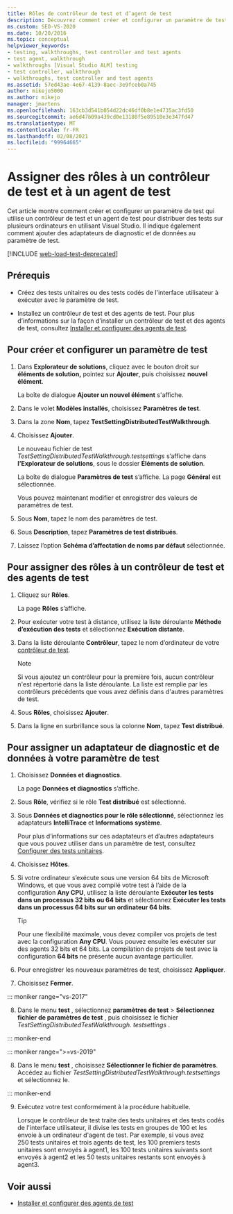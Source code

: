 ```yaml
---
title: Rôles de contrôleur de test et d’agent de test
description: Découvrez comment créer et configurer un paramètre de test qui utilise un contrôleur de test et un agent de test pour répartir les tests sur plusieurs ordinateurs à l’aide de Visual Studio.
ms.custom: SEO-VS-2020
ms.date: 10/20/2016
ms.topic: conceptual
helpviewer_keywords:
- testing, walkthroughs, test controller and test agents
- test agent, walkthrough
- walkthroughs [Visual Studio ALM] testing
- test controller, walkthrough
- walkthroughs, test controller and test agents
ms.assetid: 57ed43ae-4e67-4139-8aec-3e9fceb0a745
author: mikejo5000
ms.author: mikejo
manager: jmartens
ms.openlocfilehash: 163cb3d541b054d22dc46df0b8e1e4735ac3fd50
ms.sourcegitcommit: ae6d47b09a439cd0e13180f5e89510e3e347fd47
ms.translationtype: MT
ms.contentlocale: fr-FR
ms.lasthandoff: 02/08/2021
ms.locfileid: "99964665"
---
```

# <a name="assign-roles-to-a-test-controller-and-test-agent"></a>Assigner des rôles à un contrôleur de test et à un agent de test

Cet article montre comment créer et configurer un paramètre de test qui utilise un contrôleur de test et un agent de test pour distribuer des tests sur plusieurs ordinateurs en utilisant Visual Studio. Il indique également comment ajouter des adaptateurs de diagnostic et de données au paramètre de test.

[!INCLUDE [web-load-test-deprecated](includes/web-load-test-deprecated.md)]

## <a name="prerequisites"></a>Prérequis

- Créez des tests unitaires ou des tests codés de l'interface utilisateur à exécuter avec le paramètre de test.

- Installez un contrôleur de test et des agents de test. Pour plus d’informations sur la façon d’installer un contrôleur de test et des agents de test, consultez [Installer et configurer des agents de test](../test/lab-management/install-configure-test-agents.md).

## <a name="to-create-and-configure-a-test-setting"></a>Pour créer et configurer un paramètre de test

1. Dans **Explorateur de solutions**, cliquez avec le bouton droit sur **éléments de solution,** pointez sur **Ajouter**, puis choisissez **nouvel élément**.

     La boîte de dialogue **Ajouter un nouvel élément** s'affiche.

2. Dans le volet **Modèles installés**, choisissez **Paramètres de test**.

3. Dans la zone **Nom**, tapez **TestSettingDistributedTestWalkthrough**.

4. Choisissez **Ajouter**.

     Le nouveau fichier de test *TestSettingDistributedTestWalkthrough.testsettings* s’affiche dans **l’Explorateur de solutions**, sous le dossier **Éléments de solution**.

     La boîte de dialogue **Paramètres de test** s’affiche. La page **Général** est sélectionnée.

     Vous pouvez maintenant modifier et enregistrer des valeurs de paramètres de test.

5. Sous **Nom**, tapez le nom des paramètres de test.

6. Sous **Description**, tapez **Paramètres de test distribués**.

7. Laissez l’option **Schéma d’affectation de noms par défaut** sélectionnée.

## <a name="to-assign-roles-to-a-test-controller-and-test-agents"></a>Pour assigner des rôles à un contrôleur de test et des agents de test

1. Cliquez sur **Rôles**.

     La page **Rôles** s’affiche.

2. Pour exécuter votre test à distance, utilisez la liste déroulante **Méthode d’exécution des tests** et sélectionnez **Exécution distante**.

3. Dans la liste déroulante **Contrôleur**, tapez le nom d’ordinateur de votre [contrôleur de test](../test/lab-management/install-configure-test-agents.md).

    > [!NOTE]
    > Si vous ajoutez un contrôleur pour la première fois, aucun contrôleur n'est répertorié dans la liste déroulante. La liste est remplie par les contrôleurs précédents que vous avez définis dans d'autres paramètres de test.

4. Sous **Rôles**, choisissez **Ajouter**.

5. Dans la ligne en surbrillance sous la colonne **Nom**, tapez **Test distribué**.

## <a name="to-assign-a-diagnostic-and-data-adapter-to-your-test-setting"></a>Pour assigner un adaptateur de diagnostic et de données à votre paramètre de test

1. Choisissez **Données et diagnostics**.

     La page **Données et diagnostics** s’affiche.

2. Sous **Rôle**, vérifiez si le rôle **Test distribué** est sélectionné.

3. Sous **Données et diagnostics pour le rôle sélectionné**, sélectionnez les adaptateurs **IntelliTrace** et **Informations système**.

     Pour plus d’informations sur ces adaptateurs et d’autres adaptateurs que vous pouvez utiliser dans un paramètre de test, consultez [Configurer des tests unitaires](../test/configure-unit-tests-by-using-a-dot-runsettings-file.md).

4. Choisissez **Hôtes**.

5. Si votre ordinateur s’exécute sous une version 64 bits de Microsoft Windows, et que vous avez compilé votre test à l’aide de la configuration **Any CPU**, utilisez la liste déroulante **Exécuter les tests dans un processus 32 bits ou 64 bits** et sélectionnez **Exécuter les tests dans un processus 64 bits sur un ordinateur 64 bits**.

    > [!TIP]
    > Pour une flexibilité maximale, vous devez compiler vos projets de test avec la configuration **Any CPU**. Vous pouvez ensuite les exécuter sur des agents 32 bits et 64 bits. La compilation de projets de test avec la configuration **64 bits** ne présente aucun avantage particulier.

6. Pour enregistrer les nouveaux paramètres de test, choisissez **Appliquer**.

7. Choisissez **Fermer**.

::: moniker range="vs-2017"

8. Dans le menu **test** , sélectionnez **paramètres de test** > **Sélectionnez fichier de paramètres de test** , puis choisissez le fichier *TestSettingDistributedTestWalkthrough. testsettings* .

::: moniker-end

::: moniker range=">=vs-2019"

8. Dans le menu **test** , choisissez **Sélectionner le fichier de paramètres**. Accédez au fichier *TestSettingDistributedTestWalkthrough.testsettings* et sélectionnez le.

::: moniker-end

9. Exécutez votre test conformément à la procédure habituelle.

     Lorsque le contrôleur de test traite des tests unitaires et des tests codés de l'interface utilisateur, il divise les tests en groupes de 100 et les envoie à un ordinateur d'agent de test. Par exemple, si vous avez 250 tests unitaires et trois agents de test, les 100 premiers tests unitaires sont envoyés à agent1, les 100 tests unitaires suivants sont envoyés à agent2 et les 50 tests unitaires restants sont envoyés à agent3.

## <a name="see-also"></a>Voir aussi

- [Installer et configurer des agents de test](../test/lab-management/install-configure-test-agents.md)
